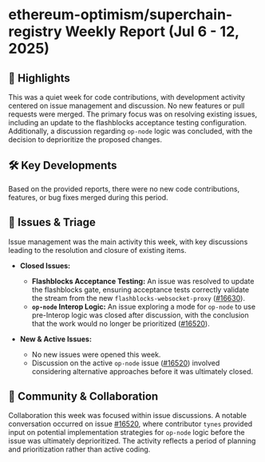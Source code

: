 # ethereum-optimism/superchain-registry Weekly Report (Jul 6 - 12, 2025)

## 🚀 Highlights
This was a quiet week for code contributions, with development activity centered on issue management and discussion. No new features or pull requests were merged. The primary focus was on resolving existing issues, including an update to the flashblocks acceptance testing configuration. Additionally, a discussion regarding `op-node` logic was concluded, with the decision to deprioritize the proposed changes.

## 🛠️ Key Developments
Based on the provided reports, there were no new code contributions, features, or bug fixes merged during this period.

## 🐛 Issues & Triage
Issue management was the main activity this week, with key discussions leading to the resolution and closure of existing items.

- **Closed Issues:**
    - **Flashblocks Acceptance Testing:** An issue was resolved to update the flashblocks gate, ensuring acceptance tests correctly validate the stream from the new `flashblocks-websocket-proxy` ([#16630](https://github.com/ethereum-optimism/superchain-registry/issues/16630)).
    - **`op-node` Interop Logic:** An issue exploring a mode for `op-node` to use pre-Interop logic was closed after discussion, with the conclusion that the work would no longer be prioritized ([#16520](https://github.com/ethereum-optimism/superchain-registry/issues/16520)).

- **New & Active Issues:**
    - No new issues were opened this week.
    - Discussion on the active `op-node` issue ([#16520](https://github.com/ethereum-optimism/superchain-registry/issues/16520)) involved considering alternative approaches before it was ultimately closed.

## 💬 Community & Collaboration
Collaboration this week was focused within issue discussions. A notable conversation occurred on issue [#16520](https://github.com/ethereum-optimism/superchain-registry/issues/16520), where contributor `tynes` provided input on potential implementation strategies for `op-node` logic before the issue was ultimately deprioritized. The activity reflects a period of planning and prioritization rather than active coding.